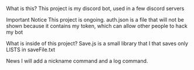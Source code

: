 What is this?
This project is my discord bot, used in a few discord servers

Important Notice
This project is ongoing. auth.json is a file that will not be shown because it contains my token, which can allow other people to hack my bot

What is inside of this project?
Save.js is a small library that I that saves only LISTS in saveFile.txt

News 
I will add a nickname command and a log command.



